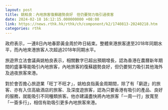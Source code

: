 ```yaml
---
layout: post
title: 姚柏良：內地旅客復蘇趨勢良好　但仍要努力吸引過夜客
date: 2024-02-18 16:12:15.000000000 +08:00
link: https://news.rthk.hk/rthk/ch/component/k2/1740813-20240218.htm
categories: rthk
---
```


政府表示，一連8日內地春節黃金周於昨日結束。整體來港旅客達至2018年同期水平，而內地來港旅客人次超過2018年同期水平。

旅遊界立法會議員姚柏良表示，相關數字已超出預期增長，認為香港在農曆新年期間的盛事等能吸引內地旅客，內地旅客的復蘇趨勢良好，但仍要努力吸引其他海外及過夜旅客來港。

對於會否擔心旅遊業「旺丁不旺才」，姚柏良指黃金周期間，除了有「窮遊」的旅客、亦有入住高級酒店的旅客、及深度遊旅客，認為只要香港有吸引的產品、良好的服務，就能吸引不同種類旅客。他亦建議盡快將內地旅客「一周一行」放寬至「一簽多行」，相信有助吸引更多內地旅客來港。
